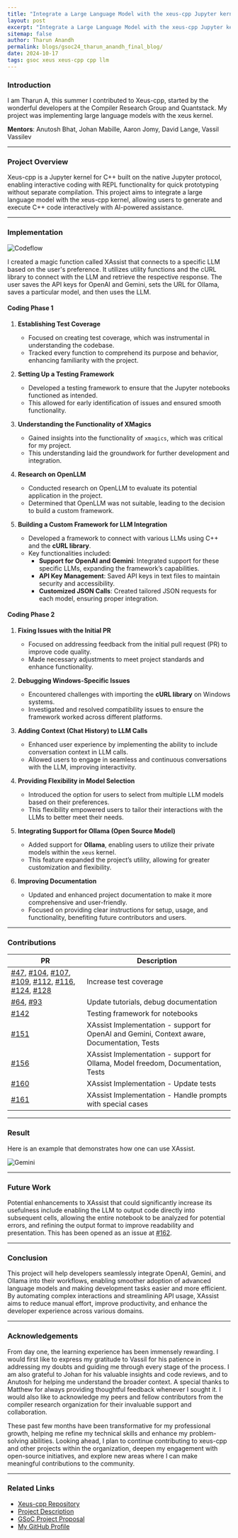 ```yaml
---
title: "Integrate a Large Language Model with the xeus-cpp Jupyter kernel - Final Report"
layout: post
excerpt: "Integrate a Large Language Model with the xeus-cpp Jupyter kernel, part of Google Summer of Code 2024, aims to integrate a large langauge model into the xeus kernel for users to interactively generate and execute code."
sitemap: false
author: Tharun Anandh
permalink: blogs/gsoc24_tharun_anandh_final_blog/
date: 2024-10-17
tags: gsoc xeus xeus-cpp cpp llm
---
```


### Introduction

I am Tharun A, this summer I contributed to Xeus-cpp, started by the wonderful developers at the Compiler Research Group and Quantstack. My project was implementing large language models with the xeus kernel.

**Mentors**: Anutosh Bhat, Johan Mabille, Aaron Jomy, David Lange, Vassil Vassilev

---

### Project Overview

Xeus-cpp is a Jupyter kernel for C++ built on the native Jupyter protocol, enabling interactive coding with REPL functionality for quick prototyping without separate compilation. This project aims to integrate a large language model with the xeus-cpp kernel, allowing users to generate and execute C++ code interactively with AI-powered assistance.

---

### Implementation

![Codeflow](./images/blog/codeflow.png)

I created a magic function called XAssist that connects to a specific LLM based on the user's preference. It utilizes utility functions and the cURL library to connect with the LLM and retrieve the respective response. The user saves the API keys for OpenAI and Gemini, sets the URL for Ollama, saves a particular model, and then uses the LLM.

#### Coding Phase 1

1. **Establishing Test Coverage**
   - Focused on creating test coverage, which was instrumental in understanding the codebase.
   - Tracked every function to comprehend its purpose and behavior, enhancing familiarity with the project.

2. **Setting Up a Testing Framework**
   - Developed a testing framework to ensure that the Jupyter notebooks functioned as intended.
   - This allowed for early identification of issues and ensured smooth functionality.

3. **Understanding the Functionality of XMagics**
   - Gained insights into the functionality of `xmagics`, which was critical for my project.
   - This understanding laid the groundwork for further development and integration.

4. **Research on OpenLLM**
   - Conducted research on OpenLLM to evaluate its potential application in the project.
   - Determined that OpenLLM was not suitable, leading to the decision to build a custom framework.

5. **Building a Custom Framework for LLM Integration**
   - Developed a framework to connect with various LLMs using C++ and the **cURL library**.
   - Key functionalities included:
     - **Support for OpenAI and Gemini**: Integrated support for these specific LLMs, expanding the framework’s capabilities.
     - **API Key Management**: Saved API keys in text files to maintain security and accessibility.
     - **Customized JSON Calls**: Created tailored JSON requests for each model, ensuring proper integration.

#### Coding Phase 2

1. **Fixing Issues with the Initial PR**
   - Focused on addressing feedback from the initial pull request (PR) to improve code quality.
   - Made necessary adjustments to meet project standards and enhance functionality.

2. **Debugging Windows-Specific Issues**
   - Encountered challenges with importing the **cURL library** on Windows systems.
   - Investigated and resolved compatibility issues to ensure the framework worked across different platforms.

3. **Adding Context (Chat History) to LLM Calls**
   - Enhanced user experience by implementing the ability to include conversation context in LLM calls.
   - Allowed users to engage in seamless and continuous conversations with the LLM, improving interactivity.

4. **Providing Flexibility in Model Selection**
   - Introduced the option for users to select from multiple LLM models based on their preferences.
   - This flexibility empowered users to tailor their interactions with the LLMs to better meet their needs.

5. **Integrating Support for Ollama (Open Source Model)**
   - Added support for **Ollama**, enabling users to utilize their private models within the `xeus` kernel.
   - This feature expanded the project’s utility, allowing for greater customization and flexibility.

6. **Improving Documentation**
   - Updated and enhanced project documentation to make it more comprehensive and user-friendly.
   - Focused on providing clear instructions for setup, usage, and functionality, benefiting future contributors and users.

---

### Contributions

| PR | Description |
|----|-------------|
| [#47](https://github.com/compiler-research/xeus-cpp/pull/47), [#104](https://github.com/compiler-research/xeus-cpp/pull/104), [#107](https://github.com/compiler-research/xeus-cpp/pull/107), [#109](https://github.com/compiler-research/xeus-cpp/pull/109), [#112](https://github.com/compiler-research/xeus-cpp/pull/112), [#116](https://github.com/compiler-research/xeus-cpp/pull/116), [#124](https://github.com/compiler-research/xeus-cpp/pull/124), [#128](https://github.com/compiler-research/xeus-cpp/pull/128) | Increase test coverage |
| [#64](https://github.com/compiler-research/xeus-cpp/pull/64), [#93](https://github.com/compiler-research/xeus-cpp/pull/93) | Update tutorials, debug documentation |
| [#142](https://github.com/compiler-research/xeus-cpp/pull/142) | Testing framework for notebooks |
| [#151](https://github.com/compiler-research/xeus-cpp/pull/151) | XAssist Implementation - support for OpenAI and Gemini, Context aware, Documentation, Tests |
| [#156](https://github.com/compiler-research/xeus-cpp/pull/156) | XAssist Implementation - support for Ollama, Model freedom, Documentation, Tests  |
| [#160](https://github.com/compiler-research/xeus-cpp/pull/160) | XAssist Implementation - Update tests  |
| [#161](https://github.com/compiler-research/xeus-cpp/pull/161) | XAssist Implementation - Handle prompts with special cases  |

---

### Result

Here is an example that demonstrates how one can use XAssist.

![Gemini](./images/blog/gemini.png)

---

### Future Work

Potential enhancements to XAssist that could significantly increase its usefulness include enabling the LLM to output code directly into subsequent cells, allowing the entire notebook to be analyzed for potential errors, and refining the output format to improve readability and presentation. This has been opened as an issue at [#162](https://github.com/compiler-research/xeus-cpp/issues/162). 

---

### Conclusion

This project will help developers seamlessly integrate OpenAI, Gemini, and Ollama into their workflows, enabling smoother adoption of advanced language models and making development tasks easier and more efficient. By automating complex interactions and streamlining API usage, XAssist aims to reduce manual effort, improve productivity, and enhance the developer experience across various domains.

---

### Acknowledgements

From day one, the learning experience has been immensely rewarding. I would first like to express my gratitude to Vassil for his patience in addressing my doubts and guiding me through every stage of the process. I am also grateful to Johan for his valuable insights and code reviews, and to Anutosh for helping me understand the broader context. A special thanks to Matthew for always providing thoughtful feedback whenever I sought it. I would also like to acknowledge my peers and fellow contributors from the compiler research organization for their invaluable support and collaboration.

These past few months have been transformative for my professional growth, helping me refine my technical skills and enhance my problem-solving abilities. Looking ahead, I plan to continue contributing to xeus-cpp and other projects within the organization, deepen my engagement with open-source initiatives, and explore new areas where I can make meaningful contributions to the community.

---

### Related Links

- [Xeus-cpp Repository](https://github.com/compiler-research/xeus-cpp)
- [Project Description](https://hepsoftwarefoundation.org/gsoc/2024/proposal_XeusCpp-LLM.html)
- [GSoC Project Proposal](/assets/docs/TharunA_GSoC_Proposal_2024-Xeus-Cpp.pdf)
- [My GitHub Profile](https://github.com/tharun571)
